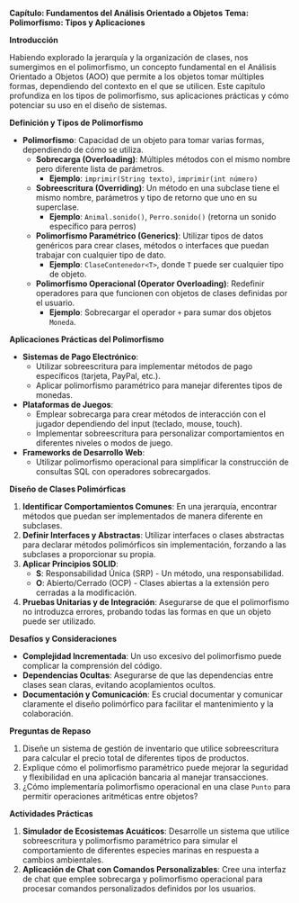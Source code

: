 **Capítulo: Fundamentos del Análisis Orientado a Objetos**
**Tema: Polimorfismo: Tipos y Aplicaciones**

**Introducción**

Habiendo explorado la jerarquía y la organización de clases, nos sumergimos en el polimorfismo, un concepto fundamental en el Análisis Orientado a Objetos (AOO) que permite a los objetos tomar múltiples formas, dependiendo del contexto en el que se utilicen. Este capítulo profundiza en los tipos de polimorfismo, sus aplicaciones prácticas y cómo potenciar su uso en el diseño de sistemas.

**Definición y Tipos de Polimorfismo**

- **Polimorfismo**: Capacidad de un objeto para tomar varias formas, dependiendo de cómo se utiliza.
  - **Sobrecarga (Overloading)**: Múltiples métodos con el mismo nombre pero diferente lista de parámetros.
    - **Ejemplo**: `imprimir(String texto)`, `imprimir(int número)`
  - **Sobreescritura (Overriding)**: Un método en una subclase tiene el mismo nombre, parámetros y tipo de retorno que uno en su superclase.
    - **Ejemplo**: `Animal.sonido()`, `Perro.sonido()` (retorna un sonido específico para perros)
  - **Polimorfismo Paramétrico (Generics)**: Utilizar tipos de datos genéricos para crear clases, métodos o interfaces que puedan trabajar con cualquier tipo de dato.
    - **Ejemplo**: `ClaseContenedor<T>`, donde `T` puede ser cualquier tipo de objeto.
  - **Polimorfismo Operacional (Operator Overloading)**: Redefinir operadores para que funcionen con objetos de clases definidas por el usuario.
    - **Ejemplo**: Sobrecargar el operador `+` para sumar dos objetos `Moneda`.

**Aplicaciones Prácticas del Polimorfismo**

- **Sistemas de Pago Electrónico**:
  - Utilizar sobreescritura para implementar métodos de pago específicos (tarjeta, PayPal, etc.).
  - Aplicar polimorfismo paramétrico para manejar diferentes tipos de monedas.
- **Plataformas de Juegos**:
  - Emplear sobrecarga para crear métodos de interacción con el jugador dependiendo del input (teclado, mouse, touch).
  - Implementar sobreescritura para personalizar comportamientos en diferentes niveles o modos de juego.
- **Frameworks de Desarrollo Web**:
  - Utilizar polimorfismo operacional para simplificar la construcción de consultas SQL con operadores sobrecargados.

**Diseño de Clases Polimórficas**

1. **Identificar Comportamientos Comunes**: En una jerarquía, encontrar métodos que puedan ser implementados de manera diferente en subclases.
2. **Definir Interfaces y Abstractas**: Utilizar interfaces o clases abstractas para declarar métodos polimórficos sin implementación, forzando a las subclases a proporcionar su propia.
3. **Aplicar Principios SOLID**:
   - **S**: Responsabilidad Única (SRP) - Un método, una responsabilidad.
   - **O**: Abierto/Cerrado (OCP) - Clases abiertas a la extensión pero cerradas a la modificación.
4. **Pruebas Unitarias y de Integración**: Asegurarse de que el polimorfismo no introduzca errores, probando todas las formas en que un objeto puede ser utilizado.

**Desafíos y Consideraciones**

- **Complejidad Incrementada**: Un uso excesivo del polimorfismo puede complicar la comprensión del código.
- **Dependencias Ocultas**: Asegurarse de que las dependencias entre clases sean claras, evitando acoplamientos ocultos.
- **Documentación y Comunicación**: Es crucial documentar y comunicar claramente el diseño polimórfico para facilitar el mantenimiento y la colaboración.

**Preguntas de Repaso**

1. Diseñe un sistema de gestión de inventario que utilice sobreescritura para calcular el precio total de diferentes tipos de productos.
2. Explique cómo el polimorfismo paramétrico puede mejorar la seguridad y flexibilidad en una aplicación bancaria al manejar transacciones.
3. ¿Cómo implementaría polimorfismo operacional en una clase `Punto` para permitir operaciones aritméticas entre objetos?

**Actividades Prácticas**

1. **Simulador de Ecosistemas Acuáticos**: Desarrolle un sistema que utilice sobreescritura y polimorfismo paramétrico para simular el comportamiento de diferentes especies marinas en respuesta a cambios ambientales.
2. **Aplicación de Chat con Comandos Personalizables**: Cree una interfaz de chat que emplee sobrecarga y polimorfismo operacional para procesar comandos personalizados definidos por los usuarios.